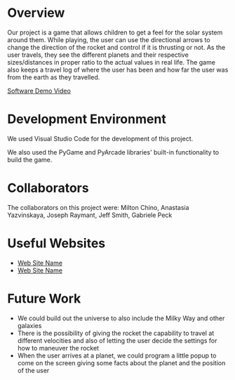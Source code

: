 # Overview

Our project is a game that allows children to get a feel for the solar system around them. While playing, the user can use the directional arrows to change the direction of the rocket and control if it is thrusting or not. As the user travels, they see the different planets and their respective sizes/distances in proper ratio to the actual values in real life. The game also keeps a travel log of where the user has been and how far the user was from the earth as they travelled.

[Software Demo Video](http://youtube.link.goes.here)

# Development Environment

We used Visual Studio Code for the development of this project.

We also used the PyGame and PyArcade libraries' built-in functionality to build the game. 

# Collaborators
The collaborators on this project were:
Milton Chino, 
Anastasia Yazvinskaya, 
Joseph Raymant, 
Jeff Smith, 
Gabriele Peck

# Useful Websites
* [Web Site Name](http://url.link.goes.here)
* [Web Site Name](http://url.link.goes.here)

# Future Work
* We could build out the universe to also include the Milky Way and other galaxies
* There is the possibility of giving the rocket the capability to travel at different velocities and also of letting the user decide the settings for how to maneuver the rocket
* When the user arrives at a planet, we could program a little popup to come on the screen giving some facts about the planet and the position of the user
